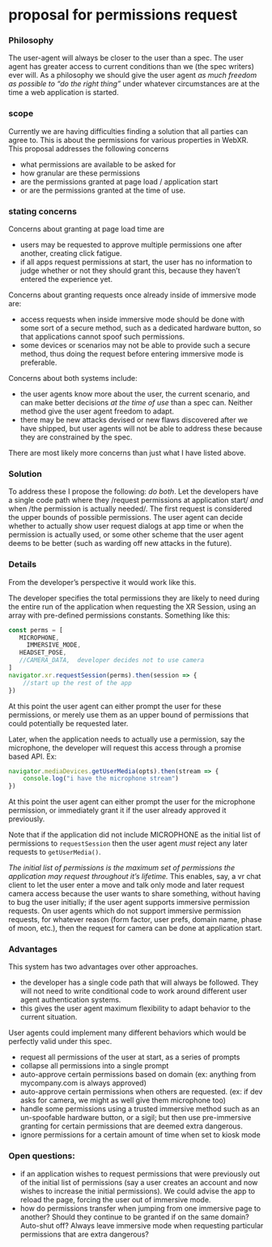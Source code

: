 # proposal for permissions request


### Philosophy
The user-agent will always be closer to the user than a spec. The user agent has greater access to current conditions than we (the spec writers) ever will. As a philosophy we should give the user agent *as much freedom as possible to “do the right thing”* under whatever circumstances are at the time a web application is started.

### scope

Currently we are having difficulties finding a solution that all parties can agree to. This is about the permissions for various properties in WebXR.  This proposal addresses the following concerns

* what permissions are available to be asked for
* how granular are these permissions
* are the permissions granted at page load / application start
* or are the permissions granted at the time of use.

### stating concerns

Concerns about granting at page load time are
* users may be requested to approve multiple permissions one after another, creating click fatigue.
* if all apps request permissions at start, the user has no information to judge whether or not they should grant this, because they haven’t entered the experience yet.

Concerns about granting requests once already inside of immersive mode are:
* access requests when inside immersive mode should be done with some sort of a secure method, such as a dedicated hardware button, so that applications cannot spoof such permissions.
* some devices or scenarios may not be able to provide such a secure method, thus doing the request before entering immersive mode is preferable.

Concerns about both systems include:
* the user agents know more about the user, the current scenario, and can make better decisions *at the time of use* than a spec can. Neither method give the user agent freedom to adapt.
* there may be new attacks devised or new flaws discovered after we have shipped, but user agents will not be able to address these because they are constrained by the spec.

There are most likely more concerns than just what I have listed above.

### Solution
To address these I propose the following: *do both*.  Let the developers have a single code path where they /request permissions at application start/ *and* when /the permission is actually needed/. The first request is considered the upper bounds of possible permissions. The user agent can decide whether to actually show user request dialogs at app time or when the permission is actually used, or some other scheme that the user agent deems to be better (such as warding off new attacks in the future).

### Details
From the developer’s perspective it would work like this.

The developer specifies the total permissions they are likely to need during the entire run of the application when requesting the XR Session, using an array with pre-defined permissions constants.  Something like this:

``` javascript
const perms = [
   MICROPHONE,
	 IMMERSIVE_MODE,
   HEADSET_POSE,
   //CAMERA_DATA,  developer decides not to use camera
]
navigator.xr.requestSession(perms).then(session => {
	//start up the rest of the app
})
```

At this point the user agent can either prompt the user for these permissions, or merely use them as an upper bound of permissions that could potentially be requested later.


Later, when the application needs to actually use a permission, say the microphone, the developer will request this access through a promise based API. Ex:

```javascript
navigator.mediaDevices.getUserMedia(opts).then(stream => {
	console.log("i have the microphone stream")
})
```

At this point the user agent can either prompt the user for the microphone permission, or immediately grant it if the user already approved it previously.  

Note that if the application did not include MICROPHONE as  the initial list of permissions to `requestSession` then the user agent *must* reject any later requests to `getUserMedia()`.  

*The initial list of permissions is the maximum set of permissions the application may request throughout it’s lifetime.*  This enables, say, a vr chat client to let the user enter a move and talk only mode and later request camera access because the user wants to share something, without having to bug the user initially; if the user agent supports immersive permission requests.  On user agents which do not support immersive permission requests, for whatever reason (form factor, user prefs, domain name, phase of moon, etc.), then the request for camera can be done at application start.


### Advantages
This system has two advantages over other approaches.
* the developer has a single code path that will always be followed.  They will not need to write conditional code to work around different user agent authentication systems.
* this gives the user agent maximum flexibility to adapt behavior to the current situation. 

User agents could implement many different behaviors which would be perfectly valid under this spec.

* request all permissions of the user at start, as a series of prompts
* collapse all permissions into a single prompt
* auto-approve certain permissions based on domain (ex: anything from mycompany.com is always approved)
* auto-approve certain permissions when others are requested. (ex: if dev asks for camera, we might as well give them microphone too)
* handle some permissions using a trusted immersive method such as an un-spoofable hardware button, or a sigil; but then use pre-immersive granting for certain permissions that are deemed extra dangerous.
* ignore permissions for a certain amount of time when set to kiosk mode


### Open questions:
* if an application wishes to request permissions that were previously out of the initial list of permissions (say a user creates an account and now wishes to increase the initial permissions).  We could advise the app to reload the page, forcing the user out of immersive mode.
* how do permissions transfer when jumping from one immersive page to another? Should they continue to be granted if on the same domain?  Auto-shut off? Always leave immersive mode when requesting particular permissions that are extra dangerous?
